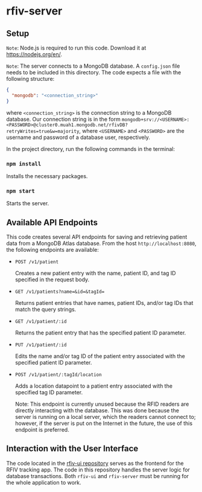 # rfiv-server

## Setup

`Note`: Node.js is required to run this code. Download it at https://nodejs.org/en/.

`Note`: The server connects to a MongoDB database. A `config.json` file needs to be included in this directory. The code expects a file with the following structure:
```JSON
{
  "mongodb": "<connection_string>"
}
```
where `<connection_string>` is the connection string to a MongoDB database. Our connection string is in the form `mongodb+srv://<USERNAME>:<PASSWORD>@cluster0.muah1.mongodb.net/rfivDB?retryWrites=true&w=majority`, where `<USERNAME>` and `<PASSWORD>` are the username and password of a database user, respectively.

In the project directory, run the following commands in the terminal:

### `npm install`

Installs the necessary packages.

### `npm start`

Starts the server.

## Available API Endpoints

This code creates several API endpoints for saving and retrieving patient data from a MongoDB Atlas database. From the host `http://localhost:8080`, the following endpoints are available:

* `POST /v1/patient`

  Creates a new patient entry with the name, patient ID, and tag ID specified in the request body.

* `GET /v1/patients?name=&id=&tagId=`

  Returns patient entries that have names, patient IDs, and/or tag IDs that match the query strings.

* `GET /v1/patient/:id`

  Returns the patient entry that has the specified patient ID parameter.

* `PUT /v1/patient/:id`

  Edits the name and/or tag ID of the patient entry associated with the specified patient ID parameter.

* `POST /v1/patient/:tagId/location`

  Adds a location datapoint to a patient entry associated with the specified tag ID parameter.

  Note: This endpoint is currently unused because the RFID readers are directly interacting with the database. This was done because the server is running on a local server, which the readers cannot connect to; however, if the server is put on the Internet in the future, the use of this endpoint is preferred.

## Interaction with the User Interface

The code located in the [rfiv-ui repository](https://github.com/ManeuverOn/rfiv-ui) serves as the frontend for the RFIV tracking app. The code in this repository handles the server logic for database transactions. Both `rfiv-ui` and `rfiv-server` must be running for the whole application to work.